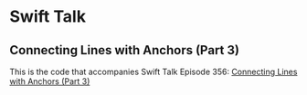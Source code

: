 # Swift Talk
## Connecting Lines with Anchors (Part 3)

This is the code that accompanies Swift Talk Episode 356: [Connecting Lines with Anchors (Part 3)](https://talk.objc.io/episodes/S01E356-connecting-lines-with-anchors-part-3)
